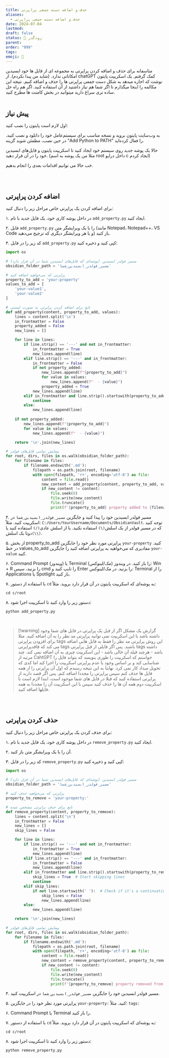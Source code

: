 ```yaml
---
title: حذف و اضافه دسته جمعی پراپرتی
aliases:
  - حذف و اضافه دسته جمعی پراپرتی
date: 2024-07-04
lastmod:
draft: false
status: 🍂 زودگذر
parent:
order: "999"
tags:
emoji: 🍂
---
```

متاسفانه برای حذف  و اضافه کردن پراپرتی به مجموعه ای از فایل ها خود ابسیدین امکاناتی ندارد. (شاید من پیدا نکردم). از chatGPT کمک گرفتم. یک اسکریپت پایتون نوشت که اجازه میدهد به شکل دست جمعی پراپرتی ها را حذف و اضافه کنیم. نتیجه این مکالمه را اینجا میگذارم تا اگر شما هم نیاز داشتید از آن استفاده کنید. اگر هم راه حل ساده تری سراغ دارید میتوانید در بخش کامنت ها مطرح کنید.
<br/><br/>
## پیش نیاز
اول لازم است پایتون را نصب کنید:

به وب‌سایت پایتون بروید و نسخه مناسب برای سیستم‌عامل خود را دانلود و نصب کنید.
در حین نصب، مطمئن شوید گزینه "Add Python to PATH" را فعال کرده‌اید.

حالا یک پوشه جدید روی سیستم خود ایجاد کنید تا اسکریپت پایتون و فایل‌های ابسیدین خود را در آن قرار دهید. (مثلا من یک پوشه به اسم root داخل درایو c ایجاد کردم)

خب حالا می توانیم اقدامات بعدی را انجام بدهیم.

<br/><br/>
## اضافه کردن پراپرتی
برای اضافه کردن یک پراپرتی خاص مراحل زیر را دنبال کنید:

۱. در داخل پوشه کاری خود، یک فایل جدید با نام `add_property.py` ایجاد کنید.

۲. فایل `add_property.py` را با یک ویرایشگر متن (مانند Notepad، Notepad++، VS Code و یا هر ویرایشگر دیگری که ترجیح می‌دهید) باز کنید.

۳. کد زیر را در فایل `add_property.py` کپی کنید و ذخیره کنید:

```python
import os

# مسیر فولدر ابسیدین (پوشه‌ای که فایل‌های ابسیدین شما در آن قرار دارد)
obsidian_folder_path = 'مسیر_فولدر_ابسیدین_شما'

# پراپرتی که می‌خواهید اضافه کنید
property_to_add = 'your-property'
values_to_add = [
    'your-value1',
    'your-value2'
]

# تابع برای اضافه کردن پراپرتی به صورت لیستی
def add_property(content, property_to_add, values):
    lines = content.split('\n')
    in_frontmatter = False
    property_added = False
    new_lines = []

    for line in lines:
        if line.strip() == '---' and not in_frontmatter:
            in_frontmatter = True
            new_lines.append(line)
        elif line.strip() == '---' and in_frontmatter:
            in_frontmatter = False
            if not property_added:
                new_lines.append(f"{property_to_add}")
                for value in values:
                    new_lines.append(f"  - {value}")
                property_added = True
            new_lines.append(line)
        elif in_frontmatter and line.strip().startswith(property_to_add.split(':')[0] + ':'):
            continue
        else:
            new_lines.append(line)
    
    if not property_added:
        new_lines.append(f"{property_to_add}")
        for value in values:
            new_lines.append(f"  - {value}")

    return '\n'.join(new_lines)

# پیمایش تمامی فایل‌های فولدر
for root, dirs, files in os.walk(obsidian_folder_path):
    for filename in files:
        if filename.endswith('.md'):
            filepath = os.path.join(root, filename)
            with open(filepath, 'r+', encoding='utf-8') as file:
                content = file.read()
                new_content = add_property(content, property_to_add, values_to_add)
                if new_content != content:
                    file.seek(0)
                    file.write(new_content)
                    file.truncate()
                    print(f'{property_to_add} property added to {filename}')

```

۴. مسیر فولدر ابسیدین خود را پیدا کنید و جایگزین `مسیر_فولدر_ابسیدین_شما` در اسکریپت کنید. مثلاً: `C:/Users/YourUsername/Documents/ObsidianVault`. توجه کنید که در مسیر فولدر از بک اسلش`(\)` استفاده نکنید. یا از اسلش عادی`(/)` استفاده کنید یا دوتا بک اسلش`(\\)`.


۵. از بخش property_to_add پراپرتی مورد نظر خود را جایگزین `your-property` کنید. در خط values_to_add مقادیری که می‌خواهید به پراپرتی اضافه کنید را جایگزین `your-value` کنید.

۶. Command Prompt (ویندوز) یا Terminal (مک/لینوکس) را باز کنید. در ویندوز: Win + R را بزنید، سپس cmd را تایپ کنید و Enter را بزنید. در مک/لینوکس: Terminal را از Applications یا Spotlight باز کنید.

۷. با استفاده از دستور `cd` به پوشه‌ای که اسکریپت پایتون در آن قرار دارد بروید. مثلاً:
```
cd c/root
```

۸. دستور زیر را وارد کنید تا اسکریپت اجرا شود:
```
python add_property.py
```

<br/>

> [!warning] گزارش یک مشکل
> اگر از قبل یک پراپرتی در فایل های شما وجود داشته باشد با این اسکریپت نمی توانید پراپرتی مد نظر را به آن اضافه کنید. مثلا برای افزودن پراپرتی tags این روش پراپرتی مد نظر را فقط به فایل هایی اضافه می کند که فاقدپراپرتی tags باشند. پس اگر فایلی از قبل پراپرتی tags داشته باشد - هرچند فیلد آن خالی باشد - این اسکریپت چیزی به آن اضافه نمی کند.
> چند مرتبه از CahtGPT خواستم که اسکریپت را طوری بنویسد که بتواند فایل را شناسایی کند و بر اساس وجود یا عدم پراپرتی اسکریپت را اجرا کند اما کدی که تحویل میداد کار نمی کرد.
> نهایتا به این نتیجه رسیدم که اول آن پراپرتی را از همه فایل ها حذف کنم سپس پراپرتی را مجددا اضافه کنم.
> پس اگر قصد دارید از پراپرتی استفاده کنید که قبلا در فایل های شما موجود است، ابتدا لازم است با اسکریپت دوم همه آن ها را حذف کنید سپس با این اسکریپت آن را مجددا به همه فایلها اضافه کنید.


<br/><br/>

## حذف کردن پراپرتی
برای حذف کردن یک پراپرتی خاص مراحل زیر را دنبال کنید:

۱. در داخل پوشه کاری خود، یک فایل جدید با نام `remove_property.py` ایجاد کنید.

۲. آن را با یک ویرایشگر متن باز کنید.

۳. کد زیر را در فایل `remove_property.py` کپی کنید و ذخیره کنید:

```python
import os

# مسیر فولدر ابسیدین (پوشه‌ای که فایل‌های ابسیدین شما در آن قرار دارد)
obsidian_folder_path = 'مسیر_فولدر_ابسیدین_شما'

# پراپرتی که می‌خواهید حذف کنید
property_to_remove = 'your-property:'

# تابع برای حذف پراپرتی مشخص شده
def remove_property(content, property_to_remove):
    lines = content.split('\n')
    in_frontmatter = False
    new_lines = []
    skip_lines = False

    for line in lines:
        if line.strip() == '---' and not in_frontmatter:
            in_frontmatter = True
            new_lines.append(line)
        elif line.strip() == '---' and in_frontmatter:
            in_frontmatter = False
            new_lines.append(line)
        elif in_frontmatter and line.strip().startswith(property_to_remove):
            skip_lines = True  # Start skipping lines
            continue
        elif skip_lines:
            if not line.startswith(' '):  # Check if it's a continuation line (e.g., for lists)
                skip_lines = False
                new_lines.append(line)
        else:
            new_lines.append(line)

    return '\n'.join(new_lines)

# پیمایش تمامی فایل‌های فولدر
for root, dirs, files in os.walk(obsidian_folder_path):
    for filename in files:
        if filename.endswith('.md'):
            filepath = os.path.join(root, filename)
            with open(filepath, 'r+', encoding='utf-8') as file:
                content = file.read()
                new_content = remove_property(content, property_to_remove)
                if new_content != content:
                    file.seek(0)
                    file.write(new_content)
                    file.truncate()
                    print(f'{property_to_remove} property removed from {filename}')

```


۴. مسیر فولدر ابسیدین خود را جایگزین `مسیر_فولدر_ابسیدین_شما` در اسکریپت کنید.

۵. پراپرتی مورد نظر خود را در جایگزین `your-property:` کنید. مثلاً: `tags:`

۶. Command Prompt یا Terminal را باز کنید.

۷. با استفاده از دستور `cd` به پوشه‌ای که اسکریپت پایتون در آن قرار دارد بروید. مثلاً:
```
cd c/root
```

۸. دستور زیر را وارد کنید تا اسکریپت اجرا شود:
```
python remove_property.py
```
